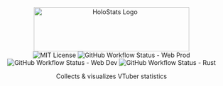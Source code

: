 <div align="center">
<div>
  <img src="./logo.svg" alt="HoloStats Logo" width="350" height="100" />
</div>
<div>
  <img
    alt="MIT License"
    src="https://img.shields.io/github/license/PoiScript/HoloStats"
  />
  <img
    alt="GitHub Workflow Status - Web Prod"
    src="https://github.com/PoiScript/HoloStats/workflows/Web%20Prod/badge.svg"
  />
  <img
    alt="GitHub Workflow Status - Web Dev"
    src="https://github.com/PoiScript/HoloStats/workflows/Web%20Dev/badge.svg"
  />
  <img
    alt="GitHub Workflow Status - Rust"
    src="https://github.com/PoiScript/HoloStats/workflows/Rust/badge.svg"
  />
</div>
<div>
  <p>Collects & visualizes VTuber statistics</p>
</div>
</div>
